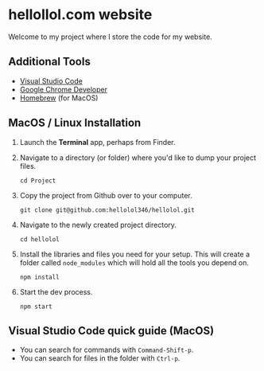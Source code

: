 # hellollol.com website

Welcome to my project where I store the code for my website.

## Additional Tools

* [Visual Studio Code](https://code.visualstudio.com/)
* [Google Chrome Developer](https://www.google.com/chrome/dev/)
* [Homebrew](https://brew.sh/) (for MacOS)

## MacOS / Linux Installation

1. Launch the **Terminal** app, perhaps from Finder.

2. Navigate to a directory (or folder) where you'd like to dump your project files.

   ```
   cd Project
   ```

3. Copy the project from Github over to your computer.

   ```
   git clone git@github.com:hellolol346/hellolol.git
   ```

4. Navigate to the newly created project directory.

   ```
   cd hellolol
   ```

5. Install the libraries and files you need for your setup. This will create a folder
   called `node_modules` which will hold all the tools you depend on.

   ```
   npm install
   ```

6. Start the dev process.

   ```
   npm start
   ```

## Visual Studio Code quick guide (MacOS)

* You can search for commands with `Command-Shift-p`.
* You can search for files in the folder with `Ctrl-p`.
